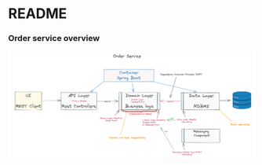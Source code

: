 # README #

### Order service overview ###
![Order service overview](./../docs/order-service/order-service.png)